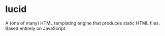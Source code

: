 # lucid

A (one of many) HTML templating engine that produces static HTML files.
Based entirely on JavaScript. 